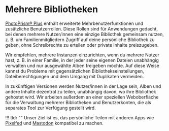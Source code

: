 # Mehrere Bibliotheken

[PhotoPrism® Plus](https://www.photoprism.app/editions#compare) enthält erweiterte Mehrbenutzerfunktionen und zusätzliche Benutzerrollen. Diese Rollen sind für Anwendungen gedacht, bei denen mehrere Nutzer/innen eine einzige Bibliothek gemeinsam nutzen, z. B. um Familienmitgliedern Zugriff auf deine persönliche Bibliothek zu geben, ohne Schreibrechte zu erteilen oder private Inhalte preiszugeben.

Wir empfehlen, mehrere Instanzen einzurichten, wenn du mehrere Nutzer hast, z. B. in einer Familie, in der jeder seine eigenen Dateien unabhängig verwalten und nur ausgewählte Alben freigeben möchte. Auf diese Weise kannst du Probleme mit gegensätzlichen Bibliothekseinstellungen, Dateiberechtigungen und dem Umgang mit Duplikaten vermeiden.

In zukünftigen Versionen werden Nutzer/innen in der Lage sein, Alben und andere Inhalte dezentral zu teilen, unabhängig davon, wo ihre Bibliothek gehostet wird. Wir arbeiten außerdem an einer speziellen Weboberfläche für die Verwaltung mehrerer Bibliotheken und Benutzerkonten, die als separates Tool zur Verfügung gestellt wird.

!!! tldr ""
    Unser Ziel ist es, das persönliche Teilen mit anderen Apps wie [Pixelfed](https://pixelfed.org/) und [Mastodon](https://joinmastodon.org/) kompatibel zu machen.